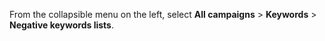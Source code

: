 From the collapsible menu on the left, select **All campaigns** > **Keywords** > **Negative keywords lists**.

